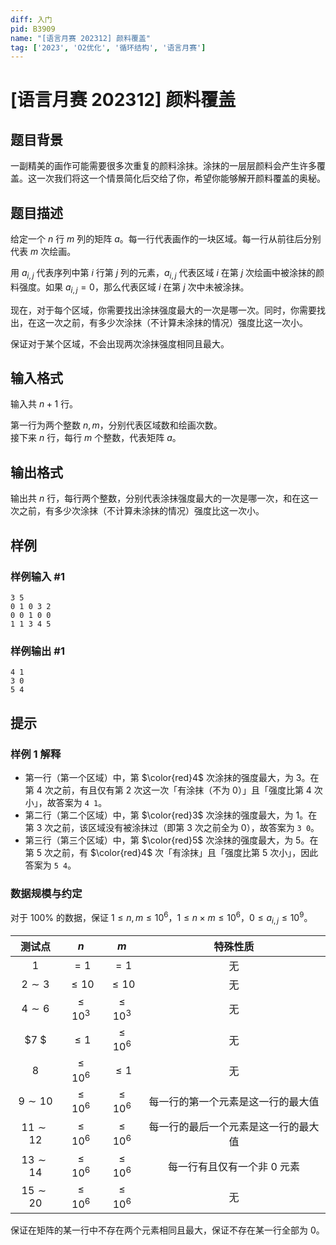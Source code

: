 ```yaml
---
diff: 入门
pid: B3909
name: "[语言月赛 202312] 颜料覆盖"
tag: ['2023', 'O2优化', '循环结构', '语言月赛']
---
```

# [语言月赛 202312] 颜料覆盖
## 题目背景

一副精美的画作可能需要很多次重复的颜料涂抹。涂抹的一层层颜料会产生许多覆盖。这一次我们将这一个情景简化后交给了你，希望你能够解开颜料覆盖的奥秘。
## 题目描述

给定一个 $n$ 行 $m$ 列的矩阵 $a$。每一行代表画作的一块区域。每一行从前往后分别代表 $m$ 次绘画。

用 $a _ {i, j}$ 代表序列中第 $i$ 行第 $j$ 列的元素，$a _ {i, j}$ 代表区域 $i$ 在第 $j$ 次绘画中被涂抹的颜料强度。如果 $a _ {i, j} = 0$，那么代表区域 $i$ 在第 $j$ 次中未被涂抹。

现在，对于每个区域，你需要找出涂抹强度最大的一次是哪一次。同时，你需要找出，在这一次之前，有多少次涂抹（不计算未涂抹的情况）强度比这一次小。

保证对于某个区域，不会出现两次涂抹强度相同且最大。
## 输入格式

输入共 $n + 1$ 行。

第一行为两个整数 $n, m$，分别代表区域数和绘画次数。  
接下来 $n$ 行，每行 $m$ 个整数，代表矩阵 $a$。
## 输出格式

输出共 $n$ 行，每行两个整数，分别代表涂抹强度最大的一次是哪一次，和在这一次之前，有多少次涂抹（不计算未涂抹的情况）强度比这一次小。
## 样例

### 样例输入 #1
```
3 5
0 1 0 3 2
0 0 1 0 0
1 1 3 4 5
```
### 样例输出 #1
```
4 1
3 0
5 4
```
## 提示

### 样例 1 解释
- 第一行（第一个区域）中，第 $\color{red}4$ 次涂抹的强度最大，为 $3$。在第 $4$ 次之前，有且仅有第 $2$ 次这一次「有涂抹（不为 $0$）」且「强度比第 $4$ 次小」，故答案为 `4 1`。
- 第二行（第二个区域）中，第 $\color{red}3$ 次涂抹的强度最大，为 $1$。在第 $3$ 次之前，该区域没有被涂抹过（即第 $3$ 次之前全为 $0$），故答案为 `3 0`。
- 第三行（第三个区域）中，第 $\color{red}5$ 次涂抹的强度最大，为 $5$。在第 $5$ 次之前，有 $\color{red}4$ 次「有涂抹」且「强度比第 $5$ 次小」，因此答案为 `5 4`。


### 数据规模与约定

对于 $100\%$ 的数据，保证 $1 \leq n, m \leq 10 ^ 6$，$1 \leq n \times m \leq 10 ^ 6$，$0 \leq a _ {i, j} \leq 10 ^ 9$。

| 测试点 | $n$ | $m$ | 特殊性质  |
| :-: | :-: | :-: | :-: |
| $1$ | $= 1$ | $= 1$ | 无 |
| $2 \sim 3$ | $\leq 10$ | $\leq 10$ | 无 |
| $4 \sim 6$ | $\leq 10 ^ 3$ | $\leq 10 ^ 3$ | 无 |
| $7 $ | $\leq 1$ | $\leq 10 ^ 6$ | 无 |
| $8$ | $\leq 10 ^ 6$ | $\leq 1$ | 无 |
| $9 \sim 10$ | $\leq 10 ^ 6$ | $\leq 10 ^ 6$ | 每一行的第一个元素是这一行的最大值 |
| $11 \sim 12$ | $\leq 10 ^ 6$ | $\leq 10 ^ 6$ | 每一行的最后一个元素是这一行的最大值 |
| $13 \sim 14$ | $\leq 10 ^ 6$ | $\leq 10 ^ 6$ | 每一行有且仅有一个非 $0$ 元素 |
| $15 \sim 20$ | $\leq 10 ^ 6$ | $\leq 10 ^ 6$ | 无 |

保证在矩阵的某一行中不存在两个元素相同且最大，保证不存在某一行全部为 $0$。

